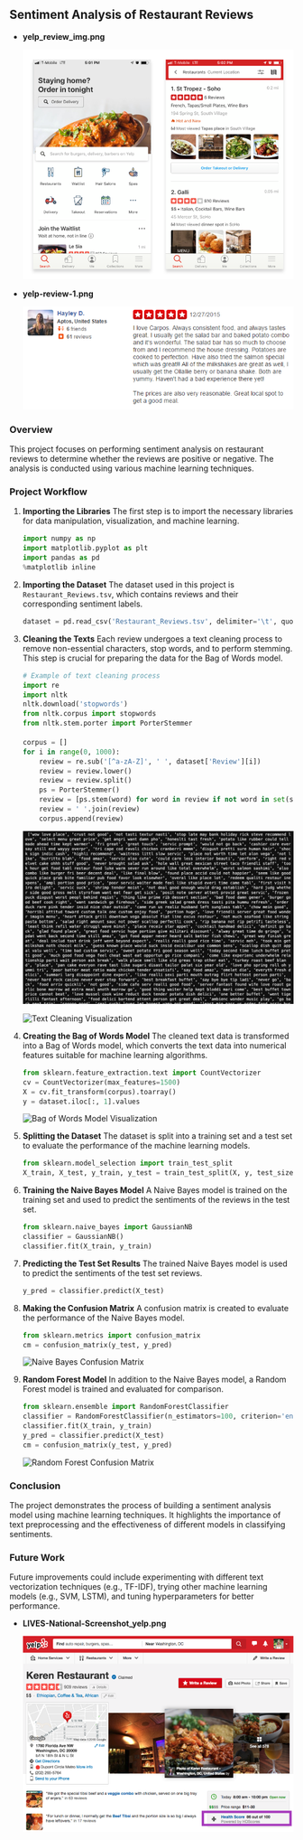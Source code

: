 ## Sentiment Analysis of Restaurant Reviews

- **yelp_review_img.png**

  ![Yelp Review Image](https://github.com/Efi-Pecani/Sentiment-Analysis-Restaurant-Reviews/blob/main/yelp_review_img.png)

- **yelp-review-1.png**

  ![Yelp Review 1](https://github.com/Efi-Pecani/Sentiment-Analysis-Restaurant-Reviews/blob/main/yelp-review-1.png)
  
### Overview
This project focuses on performing sentiment analysis on restaurant reviews to determine whether the reviews are positive or negative. The analysis is conducted using various machine learning techniques.

### Project Workflow

1. **Importing the Libraries**
   The first step is to import the necessary libraries for data manipulation, visualization, and machine learning.

    ```python
    import numpy as np
    import matplotlib.pyplot as plt
    import pandas as pd
    %matplotlib inline
    ```

2. **Importing the Dataset**
   The dataset used in this project is `Restaurant_Reviews.tsv`, which contains reviews and their corresponding sentiment labels.

    ```python
    dataset = pd.read_csv('Restaurant_Reviews.tsv', delimiter='\t', quoting=3)
    ```

3. **Cleaning the Texts**
   Each review undergoes a text cleaning process to remove non-essential characters, stop words, and to perform stemming. This step is crucial for preparing the data for the Bag of Words model.

    ```python
    # Example of text cleaning process
    import re
    import nltk
    nltk.download('stopwords')
    from nltk.corpus import stopwords
    from nltk.stem.porter import PorterStemmer

    corpus = []
    for i in range(0, 1000):
        review = re.sub('[^a-zA-Z]', ' ', dataset['Review'][i])
        review = review.lower()
        review = review.split()
        ps = PorterStemmer()
        review = [ps.stem(word) for word in review if not word in set(stopwords.words('english'))]
        review = ' '.join(review)
        corpus.append(review)
    ```
    ![Corpus_Visualization](https://github.com/Efi-Pecani/Sentiment-Analysis-Restaurant-Reviews/blob/main/Corpus_Visualization.png)

    ![Text Cleaning Visualization](path_to_cleaning_visualization.png)

4. **Creating the Bag of Words Model**
   The cleaned text data is transformed into a Bag of Words model, which converts the text data into numerical features suitable for machine learning algorithms.

    ```python
    from sklearn.feature_extraction.text import CountVectorizer
    cv = CountVectorizer(max_features=1500)
    X = cv.fit_transform(corpus).toarray()
    y = dataset.iloc[:, 1].values
    ```

    ![Bag of Words Model Visualization](path_to_bag_of_words_visualization.png)

5. **Splitting the Dataset**
   The dataset is split into a training set and a test set to evaluate the performance of the machine learning models.

    ```python
    from sklearn.model_selection import train_test_split
    X_train, X_test, y_train, y_test = train_test_split(X, y, test_size=0.20, random_state=0)
    ```

6. **Training the Naive Bayes Model**
   A Naive Bayes model is trained on the training set and used to predict the sentiments of the reviews in the test set.

    ```python
    from sklearn.naive_bayes import GaussianNB
    classifier = GaussianNB()
    classifier.fit(X_train, y_train)
    ```

7. **Predicting the Test Set Results**
   The trained Naive Bayes model is used to predict the sentiments of the test set reviews.

    ```python
    y_pred = classifier.predict(X_test)
    ```

8. **Making the Confusion Matrix**
   A confusion matrix is created to evaluate the performance of the Naive Bayes model.

    ```python
    from sklearn.metrics import confusion_matrix
    cm = confusion_matrix(y_test, y_pred)
    ```

    ![Naive Bayes Confusion Matrix](path_to_naive_bayes_confusion_matrix.png)

9. **Random Forest Model**
   In addition to the Naive Bayes model, a Random Forest model is trained and evaluated for comparison.

    ```python
    from sklearn.ensemble import RandomForestClassifier
    classifier = RandomForestClassifier(n_estimators=100, criterion='entropy', random_state=0)
    classifier.fit(X_train, y_train)
    y_pred = classifier.predict(X_test)
    cm = confusion_matrix(y_test, y_pred)
    ```

    ![Random Forest Confusion Matrix](path_to_random_forest_confusion_matrix.png)


### Conclusion
The project demonstrates the process of building a sentiment analysis model using machine learning techniques. It highlights the importance of text preprocessing and the effectiveness of different models in classifying sentiments.

### Future Work
Future improvements could include experimenting with different text vectorization techniques (e.g., TF-IDF), trying other machine learning models (e.g., SVM, LSTM), and tuning hyperparameters for better performance.


- **LIVES-National-Screenshot_yelp.png**

  ![LIVES-National Screenshot](https://github.com/Efi-Pecani/Sentiment-Analysis-Restaurant-Reviews/blob/main/LIVES-National-Screenshot_yelp.png)
